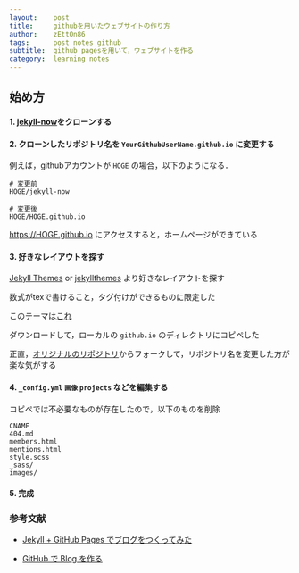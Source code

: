 ```yaml
---
layout:    post
title:     githubを用いたウェブサイトの作り方
author:    zEttOn86
tags:      post notes github
subtitle:  github pagesを用いて，ウェブサイトを作る
category:  learning notes
---
```


## 始め方

#### 1. [jekyll-now](https://github.com/barryclark/jekyll-now)をクローンする

#### 2. クローンしたリポジトリ名を `YourGithubUserName.github.io` に変更する

  例えば，githubアカウントが `HOGE` の場合，以下のようになる．

  ```
  # 変更前
  HOGE/jekyll-now

  # 変更後
  HOGE/HOGE.github.io
  ```

  https://HOGE.github.io にアクセスすると，ホームページができている

#### 3. 好きなレイアウトを探す

  [Jekyll Themes](http://jekyllthemes.org/) or [jekyllthemes](https://jekyllthemes.io/) より好きなレイアウトを探す

  数式がtexで書けること，タグ付けができるものに限定した

  このテーマは[これ](http://jekyllthemes.org/themes/project-pages/)

  ダウンロードして，ローカルの `github.io` のディレクトリにコピペした

  正直，[オリジナルのリポジトリ](https://github.com/projectpages/project-pages)からフォークして，リポジトリ名を変更した方が楽な気がする

#### 4. `_config.yml` `画像` `projects` などを編集する

  コピペでは不必要なものが存在したので，以下のものを削除

  ```
  CNAME
  404.md
  members.html
  mentions.html
  style.scss
  _sass/
  images/
  ```

#### 5. 完成



### 参考文献

- [Jekyll + GitHub Pages でブログをつくってみた](https://aloerina01.github.io/blog/2016-10-02-2)

- [GitHub で Blog を作る](https://nkon.github.io/Github-pages-and-jekyll-blog/)
